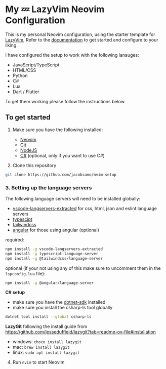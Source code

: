 # My 💤 LazyVim Neovim Configuration

This is my personal Neovim configuration, using the starter template for [LazyVim](https://github.com/LazyVim/LazyVim), Refer to the [documentation](https://lazyvim.github.io/installation) to get started and configure to your liking.

I have configured the setup to work with the following lanauges:

- JavaScript/TypeScript
- HTML/CSS
- Python
- C#
- Lua
- Dart / Flutter

To get them working please follow the instructions below.

## To get started

1. Make sure you have the following installed:

   - [Neovim](https://github.com/neovim/neovim/releases)
   - [Git](https://git-scm.com/downloads)
   - [NodeJS](https://nodejs.org/en/download/)
   - [C#](https://dotnet.microsoft.com/en-us/download) (optional, only if you want to use C#)

2. Clone this repository

```bash
git clone https://github.com/jacobsamo/nvim-setup
```

### 3. Setting up the language servers

The following language servers will need to be installed globally:

- [vscode-langservers-extracted](https://github.com/vscode-langservers/vscode-langservers-extracted) for css, html, json and eslint language servers
- [typescipt](https://github.com/typescript-language-server/typescript-language-server)
- [tailwindcss](https://github.com/tailwindlabs/tailwindcss-intellisense)
- [angular]() for those using angular (optional)

required:

```bash
npm install -g vscode-langservers-extracted
npm install -g typescript-language-server
npm install -g @tailwindcss/language-server
```

optional (if your not using any of this make sure to uncomment them in the `lspconfig.lua` file):

```bash
npm install -g @angular/language-server
```

**C# setup**

- make sure you have the [dotnet-sdk](https://dotnet.microsoft.com/en-us/download) installed
- make sure you install the csharp-ls tool globally

```bash
dotnet tool install --global csharp-ls
```

**LazyGit**
following the install guide from https://github.com/jesseduffield/lazygit?tab=readme-ov-file#installation

- windows: `choco install lazygit`
- mac: `brew install lazygit`
- linux: `sudo apt install lazygit`

4. Run `nvim` to start Neovim
